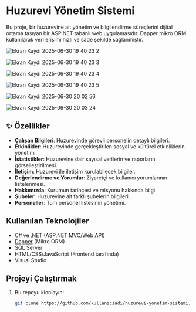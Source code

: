 # Huzurevi Yönetim Sistemi

Bu proje, bir huzurevine ait yönetim ve bilgilendirme süreçlerini dijital ortama taşıyan bir ASP.NET tabanlı web uygulamasıdır. Dapper mikro ORM kullanılarak veri erişimi hızlı ve sade şekilde sağlanmıştır.

![Ekran Kaydı 2025-06-30 19 40 23 2](https://github.com/user-attachments/assets/561422f4-268e-4fcd-8eee-712112601055)

![Ekran Kaydı 2025-06-30 19 40 23 3](https://github.com/user-attachments/assets/5d59e2bb-0331-4cb4-bd2b-c272eedd6211)


![Ekran Kaydı 2025-06-30 19 40 23 4](https://github.com/user-attachments/assets/638cf14c-9b37-46ff-9db6-2a01299f1dd9)


![Ekran Kaydı 2025-06-30 19 40 23 5](https://github.com/user-attachments/assets/5c86ee4d-bdf9-4b70-ae1a-850bd2f039fb)


![Ekran Kaydı 2025-06-30 20 02 56](https://github.com/user-attachments/assets/99304f98-b8a4-4923-9511-5adebf231fd0)


![Ekran Kaydı 2025-06-30 20 03 24](https://github.com/user-attachments/assets/708b3bbe-dc6f-4358-8e6e-a6748e2ac29b)




## ✨ Özellikler

-  **Çalışan Bilgileri**: Huzurevinde görevli personelin detaylı bilgileri.
-  **Etkinlikler**: Huzurevinde gerçekleştirilen sosyal ve kültürel etkinliklerin yönetimi.
-  **İstatistikler**: Huzurevine dair sayısal verilerin ve raporların görselleştirilmesi.
-  **İletişim**: Huzurevi ile iletişim kurulabilecek bilgiler.
-  **Değerlendirme ve Yorumlar**: Ziyaretçi ve kullanıcı yorumlarının listelenmesi.
-  **Hakkımızda**: Kurumun tarihçesi ve misyonu hakkında bilgi.
-  **Şubeler**: Huzurevine ait farklı şubelerin bilgileri.
-  **Personeller**: Tüm personel listesinin yönetimi.

##  Kullanılan Teknolojiler

- C# ve .NET (ASP.NET MVC/Web API)
- [Dapper](w) (Mikro ORM)
- SQL Server
- HTML/CSS/JavaScript (Frontend tarafında)
- Visual Studio


##  Projeyi Çalıştırmak

1. Bu repoyu klonlayın:
   ```bash
   git clone https://github.com/kullaniciadi/huzurevi-yonetim-sistemi.git

